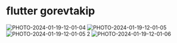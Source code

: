# flutter gorevtakip
![PHOTO-2024-01-19-12-01-04](https://github.com/birkanyaylaci/gorevtakip/assets/47977495/573c5068-1e8e-44af-849f-e6914e683854)
![PHOTO-2024-01-19-12-01-05](https://github.com/birkanyaylaci/gorevtakip/assets/47977495/4bb71d86-ebc1-4fad-b016-4c4e52dd966d)
![PHOTO-2024-01-19-12-01-05 2](https://github.com/birkanyaylaci/gorevtakip/assets/47977495/d188a3ab-47b6-48be-b64f-a74aba26b81a)
![PHOTO-2024-01-19-12-01-06](https://github.com/birkanyaylaci/gorevtakip/assets/47977495/cecb1d20-2ac3-4385-b608-2dd9488e3f46)



